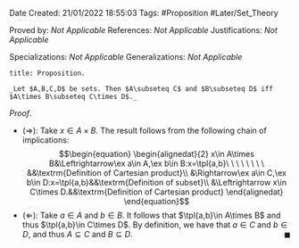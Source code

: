 <div class="topSpace"></div>

Date Created: 21/01/2022 18:55:03
Tags: #Proposition #Later/Set_Theory

Proved by: _Not Applicable_
References: _Not Applicable_
Justifications: _Not Applicable_

Specializations: _Not Applicable_
Generalizations: _Not Applicable_

``` ad-Proposition
title: Proposition.

_Let $A,B,C,D$ be sets. Then $A\subseteq C$ and $B\subseteq D$ iff $A\times B\subseteq C\times D$._

```

_Proof_.
* ($\Rightarrow$): Take $x\in A\times B$. The result follows from the following chain of implications:
$$\begin{equation}
    \begin{alignedat}{2}
        x\in A\times B&\Leftrightarrow\ex a\in A,\ex b\in B:x=\tpl{a,b}\ \ \ \ \ \ \ \ &&\textrm{Definition of Cartesian product}\\
        &\Rightarrow\ex a\in C,\ex b\in D:x=\tpl{a,b}&&\textrm{Definition of subset}\\
        &\Leftrightarrow x\in C\times D.&&\textrm{Definition of Cartesian product}
    \end{alignedat}
\end{equation}$$
* ($\Leftarrow$): Take $a\in A$ and $b\in B$. It follows that $\tpl{a,b}\in A\times B$ and thus $\tpl{a,b}\in C\times D$. By definition, we have that $a\in C$ and $b\in D$, and thus $A\subseteq C$ and $B\subseteq D$.<span style="float:right;">$\blacksquare$</span>
